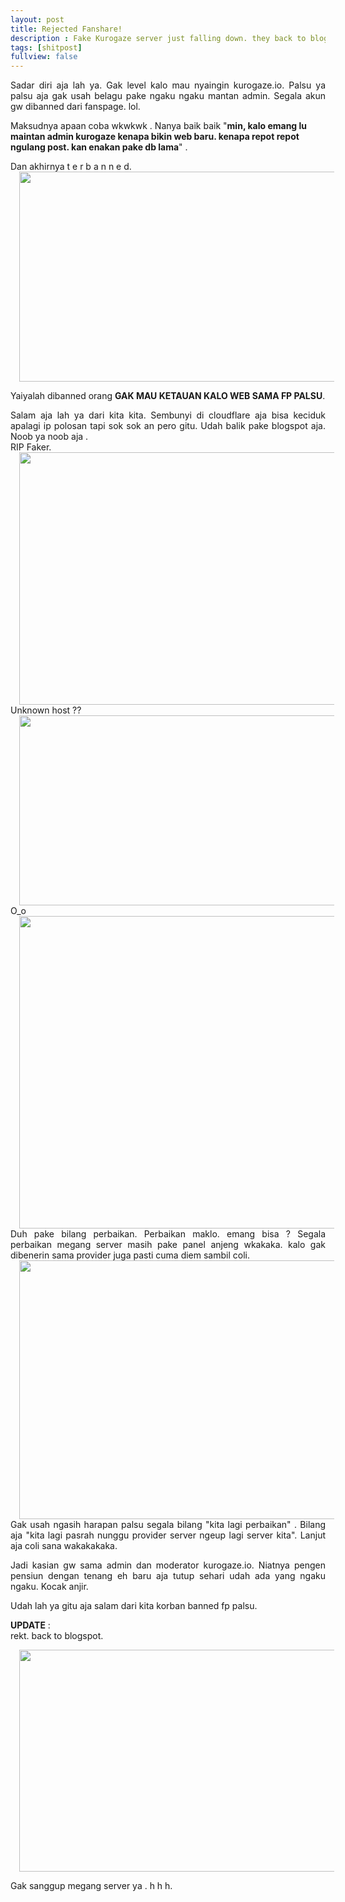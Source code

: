 ```yaml
---
layout: post
title: Rejected Fanshare!
description : Fake Kurogaze server just falling down. they back to blogspot now.
tags: [shitpost]
fullview: false
---
```


<div style="text-align: justify;">Sadar diri aja lah ya. Gak level kalo mau nyaingin kurogaze.io. Palsu ya palsu aja gak usah belagu pake ngaku ngaku mantan admin. Segala akun gw dibanned dari fanspage. lol.</div>

Maksudnya apaan coba wkwkwk . Nanya baik baik "**min, kalo emang lu maintan admin kurogaze kenapa bikin web baru. kenapa repot repot ngulang post. kan enakan pake db lama**" .  

<div style="text-align: justify;">Dan akhirnya t e r b a n n e d.</div>

<div style="text-align:center">
<a href="https://2.bp.blogspot.com/-wDm9IAvvvjU/WQsqP4Q97tI/AAAAAAAAFy0/Rnta4t0wwKgKAxKhCBMS8HCGYixeA78nACLcB/s1600/aaaaa.png" imageanchor="1" style="margin-left: 1em; margin-right: 1em;"><img border="0" height="336" src="https://2.bp.blogspot.com/-wDm9IAvvvjU/WQsqP4Q97tI/AAAAAAAAFy0/Rnta4t0wwKgKAxKhCBMS8HCGYixeA78nACLcB/s640/aaaaa.png" width="640" /></a></div>

Yaiyalah dibanned orang **GAK MAU KETAUAN KALO WEB SAMA FP PALSU**.

<div style="text-align: justify;">Salam aja lah ya dari kita kita. Sembunyi di cloudflare aja bisa keciduk apalagi ip polosan tapi sok sok an pero gitu. Udah balik pake blogspot aja. Noob ya noob aja .</div>

<div style="text-align: justify;">RIP Faker.</div>

<div style="text-align:center">
<a href="https://3.bp.blogspot.com/-zYMn1D3b_Xw/WQsq1ZY6jTI/AAAAAAAAFy8/4QJixczk27Y4AiXeQCJbaWwccSWm44grgCLcB/s1600/kuro%2Bfake.png" imageanchor="1" style="margin-left: 1em; margin-right: 1em;"><img border="0" height="404" src="https://3.bp.blogspot.com/-zYMn1D3b_Xw/WQsq1ZY6jTI/AAAAAAAAFy8/4QJixczk27Y4AiXeQCJbaWwccSWm44grgCLcB/s640/kuro%2Bfake.png" width="640" /></a></div>

<div style="text-align: justify;">Unknown host ??</div>

<div style="text-align:center">
<a href="https://3.bp.blogspot.com/-EJSTp_HprB4/WQsq7e5MbFI/AAAAAAAAFzA/z_CazWVAXvcqQ4uFJWcSJB-u4d21qKcngCLcB/s1600/kuro%2Bfake1.png" imageanchor="1" style="margin-left: 1em; margin-right: 1em;"><img border="0" height="304" src="https://3.bp.blogspot.com/-EJSTp_HprB4/WQsq7e5MbFI/AAAAAAAAFzA/z_CazWVAXvcqQ4uFJWcSJB-u4d21qKcngCLcB/s640/kuro%2Bfake1.png" width="640" /></a></div>

<div style="text-align: justify;"> O_o </div>

<div style="text-align:center">
<a href="https://4.bp.blogspot.com/-vwDy3jP5YtQ/WQsrC60opDI/AAAAAAAAFzE/gBQ93XjnCfggGeBpgln7q-3oEQ1KQyZ-ACLcB/s1600/kuro%2Bfake2.png" imageanchor="1" style="margin-left: 1em; margin-right: 1em;"><img border="0" height="500" src="https://4.bp.blogspot.com/-vwDy3jP5YtQ/WQsrC60opDI/AAAAAAAAFzE/gBQ93XjnCfggGeBpgln7q-3oEQ1KQyZ-ACLcB/s640/kuro%2Bfake2.png" width="640" /></a></div>

<div style="text-align: justify;">Duh pake bilang perbaikan. Perbaikan maklo. emang bisa ? Segala perbaikan megang server masih pake panel anjeng wkakaka. kalo gak dibenerin sama provider juga pasti cuma diem sambil coli.</div>

<div style="text-align:center">
<a href="https://1.bp.blogspot.com/-OXWO1iLFmTc/WQsrSZjQMaI/AAAAAAAAFzI/XsTYctYnqYU2_MldxOmU1YgoG3YkNqphgCLcB/s1600/kuro%2Bnoob.png" imageanchor="1" style="margin-left: 1em; margin-right: 1em;"><img border="0" height="414" src="https://1.bp.blogspot.com/-OXWO1iLFmTc/WQsrSZjQMaI/AAAAAAAAFzI/XsTYctYnqYU2_MldxOmU1YgoG3YkNqphgCLcB/s640/kuro%2Bnoob.png" width="640" /></a></div>

<div style="text-align: justify;">Gak usah ngasih harapan palsu segala bilang "kita lagi perbaikan" . Bilang aja "kita lagi pasrah nunggu provider server ngeup lagi server kita". Lanjut aja coli sana wakakakaka.  

Jadi kasian gw sama admin dan moderator kurogaze.io. Niatnya pengen pensiun dengan tenang eh baru aja tutup sehari udah ada yang ngaku ngaku. Kocak anjir.</div>

Udah lah ya gitu aja salam dari kita korban banned fp palsu.  

**UPDATE** :  
rekt. back to blogspot.  

<div style="text-align:center">
<a href="https://3.bp.blogspot.com/-J4XuZu7S1es/WQybAZuUHDI/AAAAAAAAFz8/M9EUs2psmuU4EcoFYZy6tuG0z3fgKhx2ACLcB/s1600/rekt.png" imageanchor="1" style="margin-left: 1em; margin-right: 1em;"><img border="0" height="355" src="https://3.bp.blogspot.com/-J4XuZu7S1es/WQybAZuUHDI/AAAAAAAAFz8/M9EUs2psmuU4EcoFYZy6tuG0z3fgKhx2ACLcB/s640/rekt.png" width="640" /></a></div>

Gak sanggup megang server ya . h h h.
